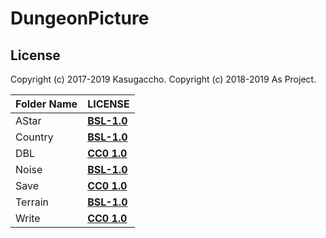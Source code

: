 # DungeonPicture

## License

Copyright (c) 2017-2019 Kasugaccho.
Copyright (c) 2018-2019 As Project.

|Folder Name|LICENSE|
|:---|:---|
|AStar|[**BSL-1.0**](https://github.com/Kasugaccho/DungeonPicture/blob/master/Picture/AStar/LICENSE)|
|Country|[**BSL-1.0**](https://github.com/Kasugaccho/DungeonPicture/blob/master/Picture/Country/LICENSE)|
|DBL|[**CC0 1.0**](https://github.com/Kasugaccho/DungeonPicture/blob/master/Picture/DBL/LICENSE)|
|Noise|[**BSL-1.0**](https://github.com/Kasugaccho/DungeonPicture/blob/master/Picture/Noise/LICENSE)|
|Save|[**CC0 1.0**](https://github.com/Kasugaccho/DungeonPicture/blob/master/Picture/Save/LICENSE)|
|Terrain|[**BSL-1.0**](https://github.com/Kasugaccho/DungeonPicture/blob/master/Picture/Terrain/LICENSE)|
|Write|[**CC0 1.0**](https://github.com/Kasugaccho/DungeonPicture/blob/master/Picture/Write/LICENSE)|
